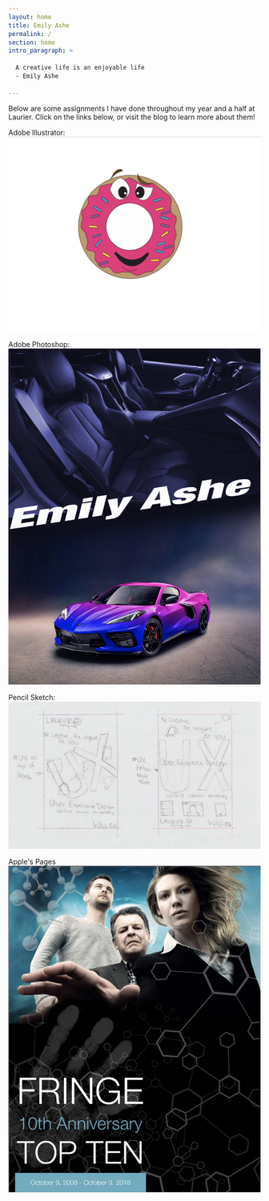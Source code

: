 ```yaml
---
layout: home
title: Emily Ashe
permalink: /
section: home
intro_paragraph: >
  
  A creative life is an enjoyable life
  - Emily Ashe
  
---
```

Below are some assignments I have done throughout my year and a half at Laurier. Click on the links below, or visit the blog to learn more about them!

Adobe Illustrator:
![Netlify CMS Screenshot](/assets/img/uploads/donut.jpeg)

Adobe Photoshop:
![Netlify CMS Screenshot](/assets/img/uploads/car.jpeg)

Pencil Sketch:
![Netlify CMS Screenshot](/assets/img/uploads/pencilposter.jpeg)

Apple's Pages
![Netlify CMS Screenshot](/assets/img/uploads/fringe.jpeg)
